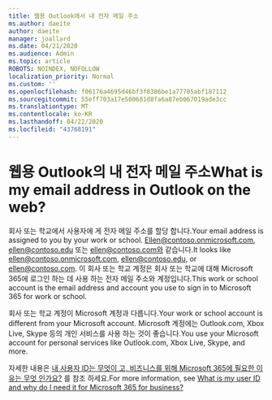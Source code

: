 ```yaml
---
title: 웹용 Outlook에서 내 전자 메일 주소
ms.author: daeite
author: daeite
manager: joallard
ms.date: 04/21/2020
ms.audience: Admin
ms.topic: article
ROBOTS: NOINDEX, NOFOLLOW
localization_priority: Normal
ms.custom: ''
ms.openlocfilehash: f06176a4695d46bf3f8386be1a77705abf187112
ms.sourcegitcommit: 55eff703a17e500681d8fa6a87eb067019ade3cc
ms.translationtype: MT
ms.contentlocale: ko-KR
ms.lasthandoff: 04/22/2020
ms.locfileid: "43768191"
---
```

# <a name="what-is-my-email-address-in-outlook-on-the-web"></a><span data-ttu-id="887df-102">웹용 Outlook의 내 전자 메일 주소</span><span class="sxs-lookup"><span data-stu-id="887df-102">What is my email address in Outlook on the web?</span></span>

<span data-ttu-id="887df-103">회사 또는 학교에서 사용자에 게 전자 메일 주소를 할당 합니다.</span><span class="sxs-lookup"><span data-stu-id="887df-103">Your email address is assigned to you by your work or school.</span></span> <span data-ttu-id="887df-104">Ellen@contoso.onmicrosoft.com, ellen@contoso.edu 또는 ellen@contoso.com와 같습니다.</span><span class="sxs-lookup"><span data-stu-id="887df-104">It looks like ellen@contoso.onmicrosoft.com, ellen@contoso.edu, or ellen@contoso.com.</span></span> <span data-ttu-id="887df-105">이 회사 또는 학교 계정은 회사 또는 학교에 대해 Microsoft 365에 로그인 하는 데 사용 하는 전자 메일 주소와 계정입니다.</span><span class="sxs-lookup"><span data-stu-id="887df-105">This work or school account is the email address and account you use to sign in to Microsoft 365 for work or school.</span></span>

<span data-ttu-id="887df-106">회사 또는 학교 계정이 Microsoft 계정과 다릅니다.</span><span class="sxs-lookup"><span data-stu-id="887df-106">Your work or school account is different from your Microsoft account.</span></span> <span data-ttu-id="887df-107">Microsoft 계정에는 Outlook.com, Xbox Live, Skype 등의 개인 서비스를 사용 하는 것이 좋습니다.</span><span class="sxs-lookup"><span data-stu-id="887df-107">You use your Microsoft account for personal services like Outlook.com, Xbox Live, Skype, and more.</span></span>

<span data-ttu-id="887df-108">자세한 내용은 [내 사용자 ID는 무엇이 고, 비즈니스를 위해 Microsoft 365에 필요한 이유는 무엇 인가요?](https://support.office.com/article/37da662b-5da6-4b56-a091-2731b2ecc8b4) 를 참조 하세요.</span><span class="sxs-lookup"><span data-stu-id="887df-108">For more information, see [What is my user ID and why do I need it for Microsoft 365 for business?](https://support.office.com/article/37da662b-5da6-4b56-a091-2731b2ecc8b4)</span></span>